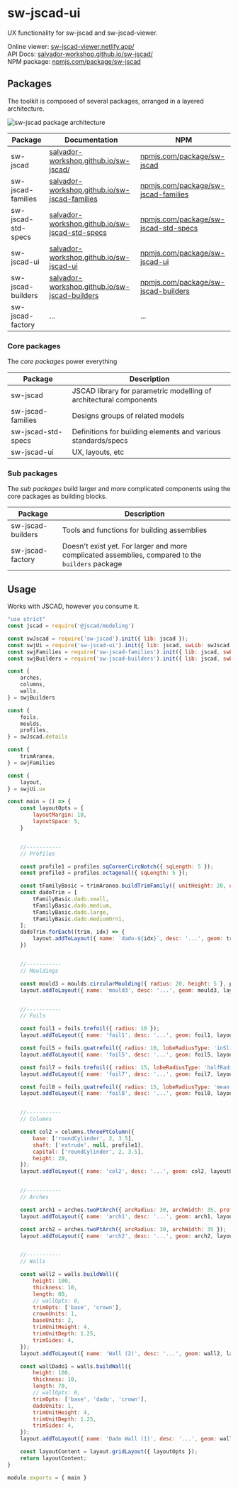 # sw-jscad-ui

UX functionality for sw-jscad and sw-jscad-viewer.

Online viewer: [sw-jscad-viewer.netlify.app/](https://sw-jscad-viewer.netlify.app/)  
API Docs: [salvador-workshop.github.io/sw-jscad/](https://salvador-workshop.github.io/sw-jscad/)  
NPM package: [npmjs.com/package/sw-jscad](https://www.npmjs.com/package/sw-jscad)  

## Packages

The toolkit is composed of several packages, arranged in a layered architecture.

![sw-jscad package architecture](./static/design/system.svg "sw-jscad package architecture")

| Package | Documentation | NPM |
| --- | --- | --- |
| sw-jscad | [salvador-workshop.github.io/sw-jscad/](https://salvador-workshop.github.io/sw-jscad/) | [npmjs.com/package/sw-jscad](https://www.npmjs.com/package/sw-jscad) |
| sw-jscad-families | [salvador-workshop.github.io/sw-jscad-families](https://salvador-workshop.github.io/sw-jscad-families/)| [npmjs.com/package/sw-jscad-families](https://www.npmjs.com/package/sw-jscad-families) |
| sw-jscad-std-specs | [salvador-workshop.github.io/sw-jscad-std-specs](https://salvador-workshop.github.io/sw-jscad-std-specs/) | [npmjs.com/package/sw-jscad-std-specs](https://www.npmjs.com/package/sw-jscad-std-specs) |
| sw-jscad-ui | [salvador-workshop.github.io/sw-jscad-ui](https://salvador-workshop.github.io/sw-jscad-ui/)| [npmjs.com/package/sw-jscad-ui](https://www.npmjs.com/package/sw-jscad-ui) |
| sw-jscad-builders | [salvador-workshop.github.io/sw-jscad-builders](https://salvador-workshop.github.io/sw-jscad-builders/)| [npmjs.com/package/sw-jscad-builders](https://www.npmjs.com/package/sw-jscad-builders) |
| sw-jscad-factory | ... | ... |

### Core packages

The _core packages_ power everything

| Package | Description |
| --- | --- |
| sw-jscad | JSCAD library for parametric modelling of architectural components |
| sw-jscad-families | Designs groups of related models |
| sw-jscad-std-specs | Definitions for building elements and various standards/specs |
| sw-jscad-ui | UX, layouts, etc |

### Sub packages

The _sub packages_ build larger and more complicated components using the core packages as building blocks.

| Package | Description |
| --- | --- |
| sw-jscad-builders | Tools and functions for building assemblies |
| sw-jscad-factory | Doesn't exist yet. For larger and more complicated assemblies, compared to the `builders` package |

## Usage

Works with JSCAD, however you consume it.

```javascript
"use strict"
const jscad = require('@jscad/modeling')

const swJscad = require('sw-jscad').init({ lib: jscad });
const swjUi = require('sw-jscad-ui').init({ lib: jscad, swLib: swJscad });
const swjFamilies = require('sw-jscad-families').init({ lib: jscad, swLib: swJscad });
const swjBuilders = require('sw-jscad-builders').init({ lib: jscad, swLib: swJscad, swFamilies: swjFamilies });

const {
    arches,
    columns,
    walls,
} = swjBuilders

const {
    foils,
    moulds,
    profiles,
} = swJscad.details

const {
    trimAranea,
} = swjFamilies

const {
    layout,
} = swjUi.ux

const main = () => {
    const layoutOpts = {
        layoutMargin: 18,
        layoutSpace: 5,
    }


    //-----------
    // Profiles

    const profile1 = profiles.sqCornerCircNotch({ sqLength: 5 });
    const profile3 = profiles.octagonal({ sqLength: 5 });

    const tFamilyBasic = trimAranea.buildTrimFamily({ unitHeight: 20, unitDepth: 10 });
    const dadoTrim = [
        tFamilyBasic.dado.small,
        tFamilyBasic.dado.medium,
        tFamilyBasic.dado.large,
        tFamilyBasic.dado.mediumOrn1,
    ];
    dadoTrim.forEach((trim, idx) => {
        layout.addToLayout({ name: `dado-${idx}`, desc: '...', geom: trim, layoutOpts });
    })


    //-----------
    // Mouldings

    const mould3 = moulds.circularMoulding({ radius: 20, height: 5 }, profile1);
    layout.addToLayout({ name: 'mould3', desc: '...', geom: mould3, layoutOpts });


    //-----------
    // Foils

    const foil1 = foils.trefoil({ radius: 10 });
    layout.addToLayout({ name: 'foil1', desc: '...', geom: foil1, layoutOpts });

    const foil5 = foils.quatrefoil({ radius: 10, lobeRadiusType: 'inSlice' });
    layout.addToLayout({ name: 'foil5', desc: '...', geom: foil5, layoutOpts });

    const foil7 = foils.trefoil({ radius: 15, lobeRadiusType: 'halfRadius', cutCentre: true }, profile1);
    layout.addToLayout({ name: 'foil7', desc: '...', geom: foil7, layoutOpts });

    const foil8 = foils.quatrefoil({ radius: 15, lobeRadiusType: 'mean', cutCentre: true }, profile3);
    layout.addToLayout({ name: 'foil8', desc: '...', geom: foil8, layoutOpts });


    //-----------
    // Columns

    const col2 = columns.threePtColumn({
        base: ['roundCylinder', 2, 3.5],
        shaft: ['extrude', null, profile1],
        capital: ['roundCylinder', 2, 3.5],
        height: 20,
    });
    layout.addToLayout({ name: 'col2', desc: '...', geom: col2, layoutOpts });


    //-----------
    // Arches

    const arch1 = arches.twoPtArch({ arcRadius: 30, archWidth: 35, profileWidth: 5 }, profile1);
    layout.addToLayout({ name: 'arch1', desc: '...', geom: arch1, layoutOpts });

    const arch2 = arches.twoPtArch({ arcRadius: 30, archWidth: 35 });
    layout.addToLayout({ name: 'arch2', desc: '...', geom: arch2, layoutOpts });


    //-----------
    // Walls

    const wall2 = walls.buildWall({
        height: 100,
        thickness: 10,
        length: 80,
        // wallOpts: 0,
        trimOpts: ['base', 'crown'],
        crownUnits: 1,
        baseUnits: 2,
        trimUnitHeight: 4,
        trimUnitDepth: 1.25,
        trimSides: 4,
    });
    layout.addToLayout({ name: 'Wall (2)', desc: '...', geom: wall2, layoutOpts });

    const wallDado1 = walls.buildWall({
        height: 100,
        thickness: 10,
        length: 70,
        // wallOpts: 0,
        trimOpts: ['base', 'dado', 'crown'],
        dadoUnits: 1,
        trimUnitHeight: 4,
        trimUnitDepth: 1.25,
        trimSides: 4,
    });
    layout.addToLayout({ name: 'Dado Wall (1)', desc: '...', geom: wallDado1, layoutOpts });

    const layoutContent = layout.gridLayout({ layoutOpts });
    return layoutContent;
}

module.exports = { main }
```
